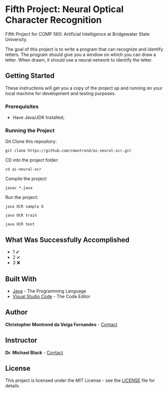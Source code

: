 # Fifth Project: Neural Optical Character Recognition

Fifth Project for COMP 560: Artificial Intelligence at Bridgewater State University.<br>

The goal of this project is to write a program that can recognize and identify letters. The program should give you a window on which you can draw a letter.  When drawn, it should use a neural network to identify the letter.

## Getting Started

These instructions will get you a copy of the project up and running on your local machine for development and testing purposes.

### Prerequisites

* Have Java/JDK Installed;

### Running the Project

Git Clone this repository:

```
git clone https://github.com/cmontrond/ai-neural-ocr.git
```

CD into the project folder:

```
cd ai-neural-ocr
```

Compile the project:

```
javac *.java
```

Run the project:

```
java OCR sample D
```

```
java OCR train
```

```
java OCR test
```

## What Was Successfully Accomplished
* 1 ✔
* 2 ✔
* 3 ❌

## Built With

* [Java](https://www.oracle.com/java/technologies/javase-downloads.html) - The Programming Language
* [Visual Studio Code](https://code.visualstudio.com/) - The Code Editor

## Author

**Christopher Montrond da Veiga Fernandes** - [Contact](mailto:cmontronddaveigafern@student.bridgew.edu)<br>

## Instructor

**Dr. Michael Black** - [Contact](mailto:m1black@bridgew.edu)

## License

This project is licensed under the MIT License - see the [LICENSE](LICENSE) file for details
